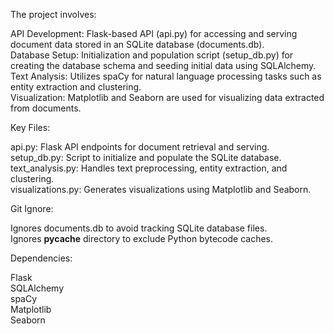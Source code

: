 The project involves:  

API Development: Flask-based API (api.py) for accessing and serving document data stored in an SQLite database (documents.db).  
Database Setup: Initialization and population script (setup_db.py) for creating the database schema and seeding initial data using SQLAlchemy.  
Text Analysis: Utilizes spaCy for natural language processing tasks such as entity extraction and clustering.  
Visualization: Matplotlib and Seaborn are used for visualizing data extracted from documents.  


Key Files:  

api.py: Flask API endpoints for document retrieval and serving.  
setup_db.py: Script to initialize and populate the SQLite database.  
text_analysis.py: Handles text preprocessing, entity extraction, and clustering.  
visualizations.py: Generates visualizations using Matplotlib and Seaborn.  


Git Ignore:  

Ignores documents.db to avoid tracking SQLite database files.  
Ignores __pycache__ directory to exclude Python bytecode caches.  


Dependencies:  

Flask  
SQLAlchemy  
spaCy  
Matplotlib  
Seaborn  
